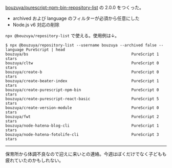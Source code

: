[bouzuya/purescript-npm-bin-repository-list][] の 2.0.0 をつくった。

- archived および language のフィルターが必須から任意にした
- Node.js v6 対応の削除

`npx @bouzuya/repository-list` で使える。使用例は↓。

```
$ npx @bouzuya/repository-list --username bouzuya --archived false --language PureScript | head
bouzuya/bs                                             PureScript 1 stars
bouzuya/cltw                                           PureScript 0 stars
bouzuya/create-b                                       PureScript 0 stars
bouzuya/create-beater-index                            PureScript 1 stars
bouzuya/create-purescript-npm-bin                      PureScript 0 stars
bouzuya/create-purescript-react-basic                  PureScript 5 stars
bouzuya/create-version-module                          PureScript 0 stars
bouzuya/fwt                                            PureScript 2 stars
bouzuya/node-hatena-blog-cli                           PureScript 1 stars
bouzuya/node-hatena-fotolife-cli                       PureScript 3 stars
```

---

保育所から体調不良なので迎えに来いとの連絡。今週はぼくだけでなく子どもも疲れていたのかもしれない。

[bouzuya/purescript-npm-bin-repository-list]: https://github.com/bouzuya/purescript-npm-bin-repository-list
